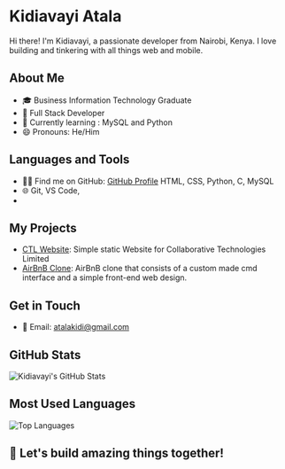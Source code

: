 <!-- Your Name -->
# Kidiavayi Atala

<!-- Introduction -->
Hi there! I'm Kidiavayi, a passionate developer from Nairobi, Kenya. I love building and tinkering with all things web and mobile. 

<!-- About Me -->
## About Me
- 🎓 Business Information Technology Graduate
- 💼 Full Stack Developer
- 🌱 Currently learning : MySQL and Python
- 😄 Pronouns: He/Him

<!-- Languages and Tools -->
## Languages and Tools
- 👨‍💻 <!-- GitHub Icon -->
<i class="fab fa-github"></i> Find me on GitHub: [GitHub Profile](https://github.com/Atala2000)
HTML, CSS, Python, C, MySQL
- 🌐 Git, VS Code,
- <i style="color: #007BFF;" class="fab fa-github"></i>


<!-- My Projects -->
## My Projects
- [CTL Website](https://github.com/Atala2000/Collaborative-Tech): Simple static Website for Collaborative Technologies Limited
- [AirBnB Clone](https://github.com/Atala2000/AirBnB_clone
): AirBnB clone that consists of a custom made cmd interface and a simple front-end web design.

<!-- Get in Touch -->
## Get in Touch
- 📧 Email: atalakidi@gmail.com

<!-- GitHub Stats -->
## GitHub Stats
![Kidiavayi's GitHub Stats](https://github-readme-stats.vercel.app/api?username=Atala2000&show_icons=true)

<!-- Most Used Languages -->
## Most Used Languages
![Top Languages](https://github-readme-stats.vercel.app/api/top-langs/?username=Atala2000)

<!-- Footer -->
## 🚀 Let's build amazing things together!
